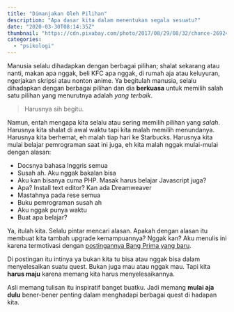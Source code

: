```yaml
---
title: "Dimanjakan Oleh Pilihan"
description: "Apa dasar kita dalam menentukan segala sesuatu?"
date: "2020-03-30T08:14:35Z"
thumbnail: "https://cdn.pixabay.com/photo/2017/08/29/08/32/chance-2692435_960_720.jpg"
categories:
  - "psikologi"
---
```


Manusia selalu dihadapkan dengan berbagai pilihan; shalat sekarang atau nanti, makan apa nggak, beli KFC apa nggak, di rumah aja atau keluyuran, ngerjakan skripsi atau nonton anime. Ya begitulah manusia, selalu dihadapkan dengan berbagai pilihan dan dia **berkuasa** untuk memilih salah satu pilihan yang menurutnya adalah _yang terbaik_.

> Harusnya sih begitu.

Namun, entah mengapa kita selalu atau sering memilih pilihan yang _salah_. Harusnya kita shalat di awal waktu tapi kita malah memilih menundanya. Harusnya kita berhemat, eh malah tiap hari ke Starbucks. Harusnya kita mulai belajar pemrograman saat ini juga, eh kita malah nggak mulai-mulai dengan alasan: 

- Docsnya bahasa Inggris semua
- Susah ah. Aku nggak bakalan bisa
- Aku kan bisanya cuma PHP. Masak harus belajar Javascript juga?
- Apa? Install text editor? Kan ada Dreamweaver
- Mastahnya pada rese semua
- Buku pemrograman susah ah
- Aku nggak punya waktu
- Buat apa belajar?

Ya, itulah kita. Selalu pintar mencari alasan. Apakah dengan alasan itu membuat kita tambah upgrade kemampuannya? Nggak kan? Aku menulis ini karena termotivasi dengan [postingannya Bang Prima yang baru](https://www.minimalist.web.id/2020/03/bisa-nggak-bisa.html).

Di postingan itu intinya ya bukan kita tu bisa atau nggak bisa dalam menyelesaikan suatu quest. Bukan juga mau atau nggak mau. Tapi kita **harus maju** karena memang kita harus menyelesaikannya.

Asli memang tulisan itu inspiratif banget buatku. Jadi memang **mulai aja dulu** bener-bener penting dalam menghadapi berbagai quest di hadapan kita.